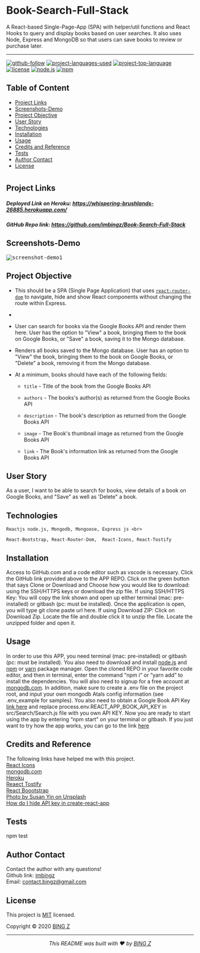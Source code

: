 # Book-Search-Full-Stack
 A React-based Single-Page-App (SPA) with helper/util functions and React Hooks to query and display books based on user searches. It also uses Node, Express and MongoDB so that users can save books to review or purchase later.

<hr>

  [![github-follow](https://img.shields.io/github/followers/imbingz?label=Follow&logoColor=purple&style=social)](https://github.com/imbingz)
  [![project-languages-used](https://img.shields.io/github/languages/count/imbingz/Book-Search-Full-Stack?color=important)](https://github.com/imbingz/Book-Search-Full-Stack)
  [![project-top-language](https://img.shields.io/github/languages/top/imbingz/Book-Search-Full-Stack?color=blueviolet)](https://github.com/imbingz/Book-Search-Full-Stack)
  [![license](https://img.shields.io/badge/License-MIT-brightgreen.svg)](https://choosealicense.com/licenses/mit/)
  [![node.js](https://img.shields.io/node/v/c?color=pink)](https://nodejs.org/en/)
  [![npm](https://img.shields.io/npm/v/npm?color=blue&logo=npm)](https://www.npmjs.com/package/inquirer)

  ## Table of Content
  * [ Project Links ](#Project-Links)
  * [ Screenshots-Demo ](#Screenshots-Demo)
  * [ Project Objective ](#Project-Objective)
  * [ User Story ](#User-Story)
  * [ Technologies ](#Technologies)
  * [ Installation ](#Installation)
  * [ Usage ](#Usage)
  * [ Credits and Reference ](#Credits-and-Reference)
  * [ Tests ](#Tests)
  * [ Author Contact ](#Author-Contact)
  * [ License ](#License)
  #

  ##  Project Links
   ##### Deployed Link on Heroku:  https://whispering-brushlands-26885.herokuapp.com/
  ##### GitHub Repo link: https://github.com/imbingz/Book-Search-Full-Stack



  ## Screenshots-Demo
  <kbd>![screenshot-demo1](./client/public/assets/demo.gif)</kbd>
  ## Project Objective
  * This should be a SPA (Single Page Application) that uses [`react-router-dom`](https://github.com/reactjs/react-router) to navigate, hide and show React components without changing the route within Express.
  * 
  * User can search for books via the Google Books API and render them here. User has the option to "View" a book, bringing them to the book on Google Books, or "Save" a book, saving it to the Mongo database.

  * Renders all books saved to the Mongo database. User has an option to "View" the book, bringing them to the book on Google Books, or "Delete" a book, removing it from the Mongo database.
  * At a minimum, books should have each of the following fields:
      * `title` - Title of the book from the Google Books API

      * `authors` - The books's author(s) as returned from the Google Books API

      * `description` - The book's description as returned from the Google Books API

      * `image` - The Book's thumbnail image as returned from the Google Books API

      * `link` - The Book's information link as returned from the Google Books API

  ## User Story
  As a user, I want to be able to search for books, view details of a book on Google Books, and "Save" as well as 'Delete" a book. 

  ## Technologies 
  ```
  Reactjs node.js, Mongodb, Mongoose, Express js <br>
  
  React-Bootstrap, React-Router-Dom,  React-Icons, React-Tostify
  ```
  
  ## Installation
  Access to GitHub.com and a code editor such as vscode is necessary. Click the GitHub link provided above to the APP REPO. Click on the green button that says Clone or Download and Choose how you would like to download: using the SSH/HTTPS keys or download the zip file. If using SSH/HTTPS Key: You will copy the link shown and open up either terminal (mac: pre-installed) or gitbash (pc: must be installed). Once the application is open, you will type git clone paste url here. If using Download ZIP: Click on Download Zip. Locate the file and double click it to unzip the file. Locate the unzipped folder and open it. 

  ## Usage 
  In order to use this APP, you need terminal (mac: pre-installed) or gitbash (pc: must be installed). You also need to download and install [node.js](https://nodejs.org/en/) and [npm](www.npmjs.com) or [yarn](https://yarnpkg.com/) package manager. Open the cloned REPO in your favorite code editor, and then in terminal, enter the command “npm i“ or “yarn add”  to install the dependencies. You will also need to signup for a free account at [mongodb.com](https://www.mongodb.com/). In addition, make sure to create a .env file on the project root, and input your own mongodb Atals config information (see .env_example for samples). You also need to obtain a Google Book API Key [link here](https://developers.google.com/books/docs/v1/getting_started) and replace process.env.REACT_APP_BOOK_API_KEY in src/Search/Search.js file with you own API KEY. Now you are ready to start using  the app by entering “npm start” on your terminal or gitbash. If you just want to try how the app works, you can go to the link [here](https://whispering-brushlands-26885.herokuapp.com/)

  
  ## Credits and Reference
  The following links have helped me with this project. <br> [React Icons](https://react-icons.github.io/react-icons/) <br>  [mongodb.com](https://www.mongodb.com/)<br>  [Heroku](https://heroku.com) <br>   [Reaect Tostify](https://www.npmjs.com/package/react-toastify)<br>  [React Boootstrap](https://react-bootstrap.github.io/getting-started/introduction) <br>  [Photo by Susan Yin on Unsplash](https://unsplash.com/photos/YLSwjSy7stw)<br>  [How do I hide API key in create-react-app](https://stackoverflow.com/questions/48699820/how-do-i-hide-api-key-in-create-react-app) <br>


  ## Tests
  npm test

  ## Author Contact
  Contact the author with any questions!<br>
  Github link: [imbingz](https://github.com/imbingz)<br>
  Email: contact.bingz@gmail.com

  ## License
  This project is [MIT](https://choosealicense.com/licenses/mit/) licensed.<br />

  Copyright © 2020 [BING Z](https://imbingz.github.io/Responsive-Website-Portfolio/)

  <hr>
  <p align='center'><i>
  This README was built with ❤️ by <a href="https://imbingz.github.io/Responsive-Website-Portfolio/"> BING Z</a>
</i></p>